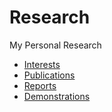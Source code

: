 ﻿# Research

My Personal Research


- [Interests](./Interests/index.md)
- [Publications](./Publications/index.md)
- [Reports](./Reports/index.md)
- [Demonstrations](./Demonstrations/index.md)

